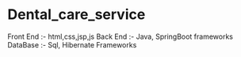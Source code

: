 # Dental_care_service
Front End :- html,css,jsp,js Back End :- Java, SpringBoot frameworks DataBase :- Sql, Hibernate Frameworks 
